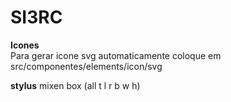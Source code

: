 # SI3RC
**Icones**  
Para gerar icone svg automaticamente coloque em src/componentes/elements/icon/svg  

**stylus**
mixen box (all t l r b w h)




